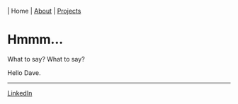 | Home | [About](about.md) | [Projects](projects.md)

# Hmmm...

What to say? What to say?

Hello Dave.

---

[LinkedIn]({{site.linkedin}})
